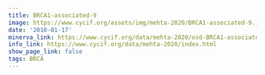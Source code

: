 ```yaml
---
title: BRCA1-associated-9
image: https://www.cycif.org/assets/img/mehta-2020/BRCA1-associated-9.jpg
date: '2010-01-17'
minerva_link: https://www.cycif.org/data/mehta-2020/osd-BRCA1-associated-9.html
info_link: https://www.cycif.org/data/mehta-2020/index.html
show_page_link: false
tags: BRCA
---
```


